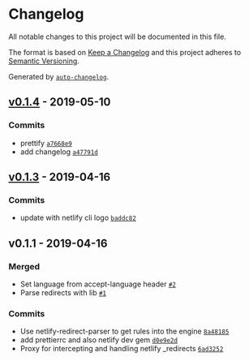 # Changelog

All notable changes to this project will be documented in this file.

The format is based on [Keep a Changelog](http://keepachangelog.com/en/1.0.0/)
and this project adheres to [Semantic Versioning](http://semver.org/spec/v2.0.0.html).

Generated by [`auto-changelog`](https://github.com/CookPete/auto-changelog).

## [v0.1.4](http://github.com/netlify/netlify-rules-proxy/compare/v0.1.3...v0.1.4) - 2019-05-10

### Commits

- prettify [`a7668e9`](http://github.com/netlify/netlify-rules-proxy/commit/a7668e92538cc9764050afdb729e05b19630ba14)
- add changelog [`a47791d`](http://github.com/netlify/netlify-rules-proxy/commit/a47791d1cdd6fe8ef37fd4b74f9c50cb82582ad4)

## [v0.1.3](http://github.com/netlify/netlify-rules-proxy/compare/v0.1.1...v0.1.3) - 2019-04-16

### Commits

- update with netlify cli logo [`baddc82`](http://github.com/netlify/netlify-rules-proxy/commit/baddc823bf3bff5b9071d183e8cd8bbda3c840d1)

## v0.1.1 - 2019-04-16

### Merged

- Set language from accept-language header [`#2`](http://github.com/netlify/netlify-rules-proxy/pull/2)
- Parse redirects with lib [`#1`](http://github.com/netlify/netlify-rules-proxy/pull/1)

### Commits

- Use netlify-redirect-parser to get rules into the engine [`8a48185`](http://github.com/netlify/netlify-rules-proxy/commit/8a481859eb6836bfe9de02e4a4410cbe55b466c7)
- add prettierrc and also netlify dev gem [`d0e9e2d`](http://github.com/netlify/netlify-rules-proxy/commit/d0e9e2d745d7e12d9d4ff1830a202a0901592e83)
- Proxy for intercepting and handling netlify _redirects [`6ad3252`](http://github.com/netlify/netlify-rules-proxy/commit/6ad32526428c9971111fe5a90c6dd561d3a1a765)
